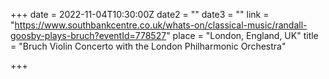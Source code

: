 +++
date = 2022-11-04T10:30:00Z
date2 = ""
date3 = ""
link = "https://www.southbankcentre.co.uk/whats-on/classical-music/randall-goosby-plays-bruch?eventId=778527"
place = "London, England, UK"
title = "Bruch Violin Concerto with the London Philharmonic Orchestra"

+++
